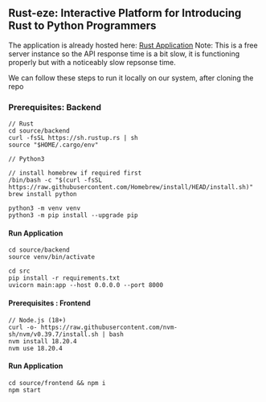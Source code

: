 ## Rust-eze: Interactive Platform for Introducing Rust to Python Programmers


The application is already hosted here: [Rust Application](https://thesis-fe-c06n.onrender.com/)
Note: This is a free server instance so the API response time is a bit slow, it is functioning properly but with a noticeably slow repsonse time.


We can follow these steps to run it locally on our system, after cloning the repo
### Prerequisites: Backend
```
// Rust
cd source/backend
curl -fsSL https://sh.rustup.rs | sh
source "$HOME/.cargo/env"

// Python3

// install homebrew if required first
/bin/bash -c "$(curl -fsSL https://raw.githubusercontent.com/Homebrew/install/HEAD/install.sh)"
brew install python

python3 -m venv venv
python3 -m pip install --upgrade pip
```
#### Run Application

```
cd source/backend
source venv/bin/activate

cd src
pip install -r requirements.txt
uvicorn main:app --host 0.0.0.0 --port 8000
```

#### Prerequisites : Frontend

```
// Node.js (18+)
curl -o- https://raw.githubusercontent.com/nvm-sh/nvm/v0.39.7/install.sh | bash
nvm install 18.20.4
nvm use 18.20.4
```

#### Run Application

```
cd source/frontend && npm i
npm start
```

